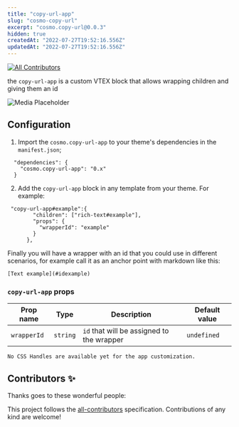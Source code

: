 ```yaml
---
title: "copy-url-app"
slug: "cosmo-copy-url"
excerpt: "cosmo.copy-url@0.0.3"
hidden: true
createdAt: "2022-07-27T19:52:16.556Z"
updatedAt: "2022-07-27T19:52:16.556Z"
---
```

<!-- DOCS-IGNORE:start -->
<!-- ALL-CONTRIBUTORS-BADGE:START - Do not remove or modify this section -->
[![All Contributors](https://img.shields.io/badge/all_contributors-0-orange.svg?style=flat-square)](#contributors-)
<!-- ALL-CONTRIBUTORS-BADGE:END -->
<!-- DOCS-IGNORE:end -->

the `copy-url-app` is a custom VTEX block that allows wrapping children and giving them an id

![Media Placeholder](http://iglesialocoamor.com/wp-content/uploads/2021/07/copy-url-app-image.jpg)

## Configuration 

1. Import the `cosmo.copy-url-app` to your theme's dependencies in the `manifest.json`;  

```
  "dependencies": {
    "cosmo.copy-url-app": "0.x"
  }
```

2. Add the `copy-url-app` block in any template from your theme. For example:

```
 "copy-url-app#example":{
        "children": ["rich-text#example"],
        "props": {
          "wrapperId": "example"
        }
      },
```

Finally you will have a wrapper with an id that you could use in different scenarios, for example call it as an anchor point with markdown like this:

`[Text example](#idexample)`
 

### `copy-url-app` props

| Prop name    | Type            | Description    | Default value                                                                                                                               |
| ------------ | --------------- | --------------------------------------------------------------------------------------------------------------------------------------------- | ---------- | 
| `wrapperId`      | `string`       | `id` that will be assigned to the wrapper         | `undefined`        |

`No CSS Handles are available yet for the app customization.`

<!-- DOCS-IGNORE:start -->

## Contributors ✨

Thanks goes to these wonderful people:

<!-- ALL-CONTRIBUTORS-LIST:START - Do not remove or modify this section -->
<!-- prettier-ignore-start -->
<!-- markdownlint-disable -->
<!-- markdownlint-enable -->
<!-- prettier-ignore-end -->
<!-- ALL-CONTRIBUTORS-LIST:END -->

This project follows the [all-contributors](https://github.com/all-contributors/all-contributors) specification. Contributions of any kind are welcome!

<!-- DOCS-IGNORE:end -->